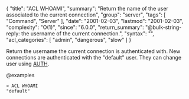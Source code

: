 {
  "title": "ACL WHOAMI",
  "summary": "Return the name of the user associated to the current connection",
  "group": "server",
  "tags": [
    "Command",
    "Server"
  ],
  "date": "2001-02-03",
  "lastmod": "2001-02-03",
  "complexity": "O(1)",
  "since": "6.0.0",
  "return_summary": "@bulk-string-reply: the username of the current connection.",
  "syntax": "",
  "acl_categories": [
    "admin",
    "dangerous",
    "slow"
  ]
}

Return the username the current connection is authenticated with.
New connections are authenticated with the "default" user. They
can change user using [AUTH](/commands/auth).

@examples

```
> ACL WHOAMI
"default"
```

